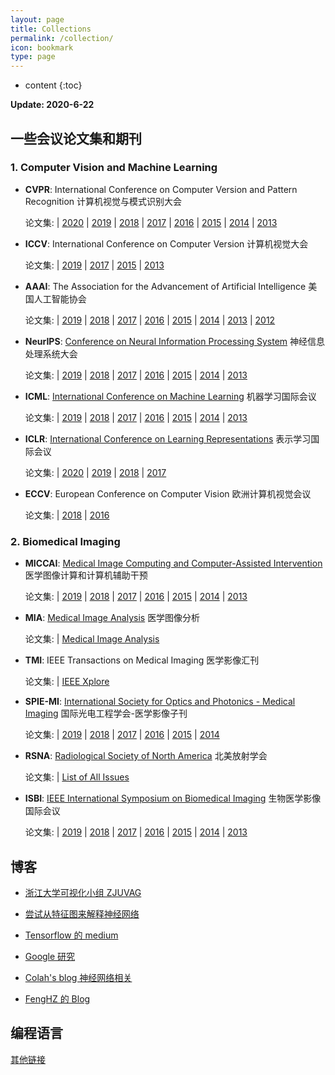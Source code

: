 ```yaml
---
layout: page
title: Collections
permalink: /collection/
icon: bookmark
type: page
---
```


* content
{:toc}

**Update: 2020-6-22**

## 一些会议论文集和期刊

### 1. Computer Vision and Machine Learning

* **CVPR**: International Conference on Computer Version and Pattern Recognition 计算机视觉与模式识别大会

    论文集: | [2020](http://openaccess.thecvf.com/CVPR2020.py) | [2019](http://openaccess.thecvf.com/CVPR2019.py) | [2018](http://openaccess.thecvf.com/CVPR2018.py) | [2017](http://openaccess.thecvf.com/CVPR2017.py) 
    | [2016](http://openaccess.thecvf.com/CVPR2016.py) | [2015](http://openaccess.thecvf.com/CVPR2015.py) | [2014](http://openaccess.thecvf.com/CVPR2014.py) | [2013](http://openaccess.thecvf.com/CVPR2013.py)

* **ICCV**: International Conference on Computer Version 计算机视觉大会

    论文集: | [2019](http://openaccess.thecvf.com/ICCV2019.py) | [2017](http://openaccess.thecvf.com/ICCV2017.py) | [2015](http://openaccess.thecvf.com/ICCV2015.py) | [2013](http://openaccess.thecvf.com/ICCV2013.py)

* **AAAI**: The Association for the Advancement of Artificial Intelligence 美国人工智能协会

    论文集: | [2019](https://aaai.org/Library/AAAI/aaai19contents.php) | [2018](https://aaai.org/Library/AAAI/aaai18contents.php) | [2017](https://aaai.org/Library/AAAI/aaai17contents.php) | [2016](https://aaai.org/Library/AAAI/aaai16contents.php) 
    | [2015](https://aaai.org/Library/AAAI/aaai15contents.php) | [2014](https://aaai.org/Library/AAAI/aaai14contents.php) | [2013](https://aaai.org/Library/AAAI/aaai13contents.php) | [2012](https://aaai.org/Library/AAAI/aaai12contents.php)

* **NeurIPS**: [Conference on Neural Information Processing System](https://nips.cc/) 神经信息处理系统大会

    论文集: | [2019](https://nips.cc/Conferences/2019/Schedule?type=Poster) | [2018](https://nips.cc/Conferences/2018/Schedule?type=Poster) | [2017](https://nips.cc/Conferences/2017/Schedule?type=Poster) | [2016](https://nips.cc/Conferences/2016/Schedule?type=Poster) 
    | [2015](https://nips.cc/Conferences/2015/Schedule?type=Poster) | [2014](https://nips.cc/Conferences/2014/Schedule?type=Poster) | [2013](https://nips.cc/Conferences/2013/Schedule?type=Poster)

* **ICML**: [International Conference on Machine Learning](https://icml.cc/) 机器学习国际会议

    论文集: | [2019](http://proceedings.mlr.press/v97/) | [2018](http://proceedings.mlr.press/v80/) | [2017](http://proceedings.mlr.press/v70/) | [2016](http://proceedings.mlr.press/v48/) 
    | [2015](http://proceedings.mlr.press/v37/) | [2014](https://icml.cc/Conferences/2014/index/article/15.htm) | [2013](http://jmlr.org/proceedings/papers/v28/)

* **ICLR**: [International Conference on Learning Representations](https://iclr.cc/) 表示学习国际会议

    论文集: | [2020](https://openreview.net/group?id=ICLR.cc/2020/Conference) | [2019](https://openreview.net/group?id=ICLR.cc/2019/Conference) | [2018](https://openreview.net/group?id=ICLR.cc/2018/Conference) | [2017](https://openreview.net/group?id=ICLR.cc/2017/conference)

* **ECCV**: European Conference on Computer Vision 欧洲计算机视觉会议

    论文集: | [2018](http://openaccess.thecvf.com/ECCV2018.py) | [2016](https://link.springer.com/book/10.1007%2F978-3-319-46448-0)

### 2. Biomedical Imaging

* **MICCAI**: [Medical Image Computing and Computer-Assisted Intervention](http://www.miccai2017.org/) 医学图像计算和计算机辅助干预

    论文集: | [2019](https://link.springer.com/book/10.1007/978-3-030-32239-7) | [2018](https://link.springer.com/book/10.1007/978-3-030-00928-1) | [2017](https://link.springer.com/book/10.1007/978-3-319-66182-7) | [2016](https://link.springer.com/book/10.1007/978-3-319-46720-7) 
    | [2015](https://link.springer.com/book/10.1007/978-3-319-24553-9) | [2014](https://link.springer.com/book/10.1007/978-3-319-10404-1) | [2013](https://link.springer.com/book/10.1007/978-3-642-40811-3)

* **MIA**: [Medical Image Analysis](https://www.journals.elsevier.com/medical-image-analysis/) 医学图像分析

    论文集: | [Medical Image Analysis](https://www.sciencedirect.com/science/journal/13618415?sdc=1)

* **TMI**: IEEE Transactions on Medical Imaging 医学影像汇刊

    论文集: | [IEEE Xplore](http://ieeexplore.ieee.org/xpl/RecentIssue.jsp?punumber=42)

* **SPIE-MI**: [ International Society for Optics and Photonics - Medical Imaging](https://www.spiedigitallibrary.org/journals/journal-of-medical-imaging) 国际光电工程学会-医学影像子刊

    论文集: | [2019](https://www.spiedigitallibrary.org/journals/journal-of-medical-imaging/issues/2019) | [2018](https://www.spiedigitallibrary.org/journals/journal-of-medical-imaging/issues/2018) | [2017](https://www.spiedigitallibrary.org/journals/journal-of-medical-imaging/issues/2017) | [2016](https://www.spiedigitallibrary.org/journals/journal-of-medical-imaging/issues/2016) 
    | [2015](https://www.spiedigitallibrary.org/journals/journal-of-medical-imaging/issues/2015) | [2014](https://www.spiedigitallibrary.org/journals/journal-of-medical-imaging/issues/2014) 

* **RSNA**: [Radiological Society of North America](http://www.rsna.org/) 北美放射学会

    论文集: | [List of All Issues](https://pubs.rsna.org/loi/radiology)

* **ISBI**: [IEEE International Symposium on Biomedical Imaging](https://biomedicalimaging.org/2019/) 生物医学影像国际会议

    论文集: | [2019](https://ieeexplore.ieee.org/xpl/conhome/8754684/proceeding) | [2018](https://ieeexplore.ieee.org/xpl/mostRecentIssue.jsp?punumber=8359997) | [2017](https://ieeexplore.ieee.org/xpl/mostRecentIssue.jsp?punumber=7944115) | [2016](https://ieeexplore.ieee.org/xpl/mostRecentIssue.jsp?punumber=7486633) 
    | [2015](https://ieeexplore.ieee.org/xpl/mostRecentIssue.jsp?punumber=7150573) | [2014](https://ieeexplore.ieee.org/xpl/mostRecentIssue.jsp?punumber=6861559) | [2013](https://ieeexplore.ieee.org/xpl/mostRecentIssue.jsp?punumber=6548349)
    

## 博客

* [浙江大学可视化小组 ZJUVAG](https://zjuvag.org/)

* [尝试从特征图来解释神经网络](https://distill.pub/)

* [Tensorflow 的 medium](https://medium.com/tensorflow)

* [Google 研究](https://research.google.com/pubs/papers.html)

* [Colah's blog 神经网络相关](https://colah.github.io/)

* [FengHZ 的 Blog](https://FengHZ.github.io)


## 编程语言


[其他链接](https://github.com/Jarvis73/jarvis73.github.io/blob/master/_drafts/backup.md)
